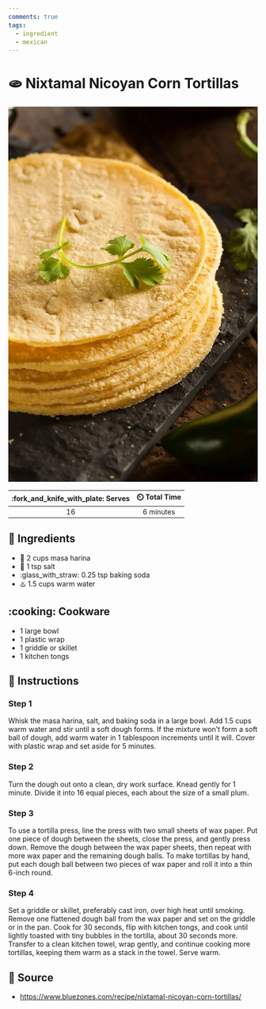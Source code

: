 ```yaml
---
comments: true
tags:
  - ingredient
  - mexican
---
```

# :flatbread: Nixtamal Nicoyan Corn Tortillas

![Nixtamal Nicoyan Corn Tortillas](../assets/images/nixtamal-nicoyan-corn-tortillas.jpg)

| :fork_and_knife_with_plate: Serves | :timer_clock: Total Time |
|:----------------------------------:|:-----------------------: |
| 16 | 6 minutes |

## :salt: Ingredients

- :corn: 2 cups masa harina
- :salt: 1 tsp salt
- :glass_with_straw: 0.25 tsp baking soda
- :hotsprings: 1.5 cups warm water

## :cooking: Cookware

- 1 large bowl
- 1 plastic wrap
- 1 griddle or skillet
- 1 kitchen tongs

## :pencil: Instructions

### Step 1

Whisk the masa harina, salt, and baking soda in a large bowl. Add 1.5 cups warm water and stir until a soft dough forms.
If the mixture won’t form a soft ball of dough, add warm water in 1 tablespoon increments until it will. Cover with
plastic wrap and set aside for 5 minutes.

### Step 2

Turn the dough out onto a clean, dry work surface. Knead gently for 1 minute. Divide it into 16 equal pieces, each about
the size of a small plum.

### Step 3

To use a tortilla press, line the press with two small sheets of wax paper. Put one piece of dough between the sheets,
close the press, and gently press down. Remove the dough between the wax paper sheets, then repeat with more wax paper
and the remaining dough balls. To make tortillas by hand, put each dough ball between two pieces of wax paper and roll
it into a thin 6-inch round.

### Step 4

Set a griddle or skillet, preferably cast iron, over high heat until smoking. Remove one flattened dough ball from the
wax paper and set on the griddle or in the pan. Cook for 30 seconds, flip with kitchen tongs, and cook until lightly
toasted with tiny bubbles in the tortilla, about 30 seconds more. Transfer to a clean kitchen towel, wrap gently, and
continue cooking more tortillas, keeping them warm as a stack in the towel. Serve warm.

## :link: Source

- <https://www.bluezones.com/recipe/nixtamal-nicoyan-corn-tortillas/>
